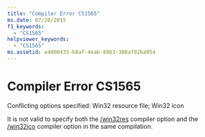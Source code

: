 ```yaml
---
title: "Compiler Error CS1565"
ms.date: 07/20/2015
f1_keywords: 
  - "CS1565"
helpviewer_keywords: 
  - "CS1565"
ms.assetid: e4000433-b8af-4eab-89b3-388af92ba954
---
```

# Compiler Error CS1565
Conflicting options specified: Win32 resource file; Win32 icon  
  
 It is not valid to specify both the [/win32res](../language-reference/compiler-options/win32res-compiler-option.md) compiler option and the [/win32ico](../language-reference/compiler-options/win32icon-compiler-option.md) compiler option in the same compilation.
